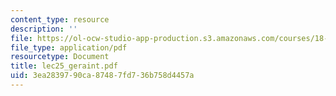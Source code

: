 ```yaml
---
content_type: resource
description: ''
file: https://ol-ocw-studio-app-production.s3.amazonaws.com/courses/18-366-random-walks-and-diffusion-fall-2006/3ea2839790ca87487fd736b758d4457a_lec25_geraint.pdf
file_type: application/pdf
resourcetype: Document
title: lec25_geraint.pdf
uid: 3ea28397-90ca-8748-7fd7-36b758d4457a
---
```

